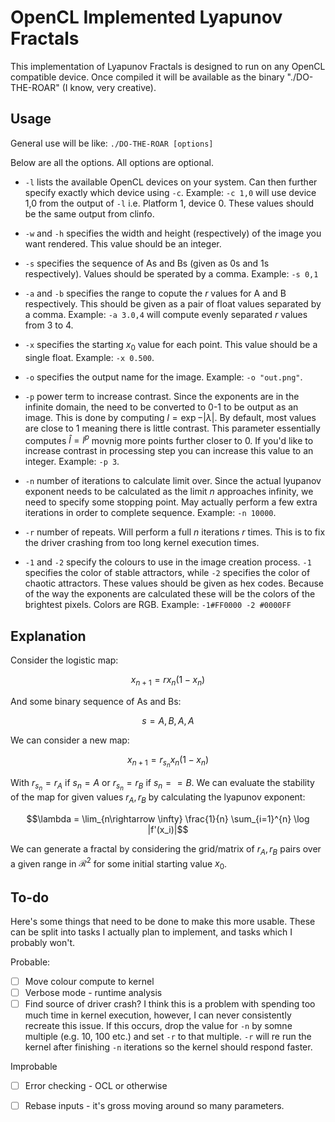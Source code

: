 # OpenCL Implemented Lyapunov Fractals

This implementation of Lyapunov Fractals is designed to run on any OpenCL compatible device. Once compiled it will be available as the binary "./DO-THE-ROAR" (I know, very creative).


## Usage

General use will be like:
`./DO-THE-ROAR [options]`

Below are all the options. All options are optional.

 - `-l` lists the available OpenCL devices on your system. Can then further specify exactly which device using `-c`. Example: `-c 1,0` will use device 1,0 from the output of `-l` i.e. Platform 1, device 0. These values should be the same output from clinfo.

 - `-w` and `-h` specifies the width and height (respectively) of the image you want rendered. This value should be an integer.

 - `-s` specifies the sequence of As and Bs (given as 0s and 1s respectively). Values should be sperated by a comma. Example: `-s 0,1`

 - `-a` and `-b` specifies the range to copute the $r$ values for A and B respectively. This should be given as a pair of float values separated by a comma. Example: `-a 3.0,4` will compute evenly separated $r$ values from $3$ to $4$.

 - `-x` specifies the starting $x_0$ value for each point. This value should be a single float. Example: `-x 0.500`. 

 - `-o` specifies the output name for the image. Example: `-o "out.png"`.

 - `-p` power term to increase contrast. Since the exponents are in the infinite domain, the need to be converted to 0-1 to be output as an image. This is done by computing $l = \exp{-|\lambda|}$. By default, most values are close to $1$ meaning there is little contrast. This parameter essentially computes $\hat{l} = l^p$ movnig more points further closer to 0. If you'd like to increase contrast in processing step you can increase this value to an integer. Example: `-p 3`.

 - `-n` number of iterations to calculate limit over. Since the actual lyupanov exponent needs to be calculated as the limit $n$ approaches infinity, we need to specify some stopping point. May actually perform a few extra iterations in order to complete sequence. Example: `-n 10000`.

 - `-r` number of repeats. Will perform a full $n$ iterations $r$ times. This is to fix the driver crashing from too long kernel execution times.

 - `-1` and `-2` specify the colours to use in the image creation process. `-1` specifies the color of stable attractors, while `-2` specifies the color of chaotic attractors. These values should be given as hex codes. Because of the way the exponents are calculated these will be the colors of the brightest pixels. Colors are RGB. Example: `-1#FF0000 -2 #0000FF`


## Explanation

Consider the logistic map:

$$x_{n+1} = rx_n(1-x_n)$$

And some binary sequence of As and Bs:

$$s = {A,B,A,A}$$

We can consider a new map:

$$x_{n+1} = r_{s_n}x_n(1-x_n)$$

With $r_{s_n}= r_A$ if $s_n=A$ or $r_{s_n} = r_B$ if $s_n==B$. We can evaluate the stability of the map for given values $r_A,r_B$ by calculating the lyapunov exponent:

$$\lambda = \lim_{n\rightarrow \infty} \frac{1}{n} \sum_{i=1}^{n} \log |f'(x_i)|$$

We can generate a fractal by considering the grid/matrix of $r_A,r_B$ pairs over a given range in $\mathcal{R}^2$ for some initial starting value $x_0$.

## To-do

Here's some things that need to be done to make this more usable. These can be split into tasks I actually plan to implement, and tasks which I probably won't.

Probable:
 - [ ] Move colour compute to kernel
 - [ ] Verbose mode - runtime analysis
 - [ ] Find source of driver crash? I think this is a problem with spending too much time in kernel execution, however, I can never consistently recreate this issue. If this occurs, drop the value for `-n` by somne multiple (e.g. 10, 100 etc.) and set `-r` to that multiple. `-r` will re run the kernel after finishing `-n` iterations so the kernel should respond faster.

Improbable
 - [ ] Error checking - OCL or otherwise
 - [ ] Rebase inputs - it's gross moving around so many parameters.


